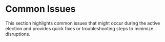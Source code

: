 # Common Issues

This section highlights common issues that might occur during the active election and provides quick fixes or troubleshooting steps to minimize disruptions.

